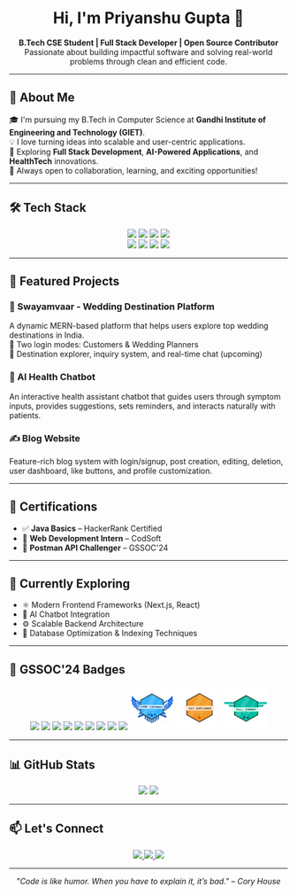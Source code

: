 <h1 align="center">Hi, I'm Priyanshu Gupta 👋</h1>

<p align="center">
  <strong>B.Tech CSE Student | Full Stack Developer | Open Source Contributor</strong><br/>
  Passionate about building impactful software and solving real-world problems through clean and efficient code.
</p>

---

## 🚀 About Me

🎓 I'm pursuing my B.Tech in Computer Science at **Gandhi Institute of Engineering and Technology (GIET)**.  
💡 I love turning ideas into scalable and user-centric applications.  
💬 Exploring **Full Stack Development**, **AI-Powered Applications**, and **HealthTech** innovations.  
🤝 Always open to collaboration, learning, and exciting opportunities!

---

## 🛠️ Tech Stack

<p align="center">
  <!-- Languages -->
  <img src="https://img.shields.io/badge/JavaScript-F7DF1E?style=for-the-badge&logo=javascript&logoColor=black" />
  <img src="https://img.shields.io/badge/PHP-777BB4?style=for-the-badge&logo=php&logoColor=white" />
  <img src="https://img.shields.io/badge/Java-ED8B00?style=for-the-badge&logo=java&logoColor=white" />
  <img src="https://img.shields.io/badge/SQL-336791?style=for-the-badge&logo=postgresql&logoColor=white" />
  <br/>
  <!-- Web Dev -->
  <img src="https://img.shields.io/badge/HTML-E34F26?style=for-the-badge&logo=html5&logoColor=white" />
  <img src="https://img.shields.io/badge/CSS-1572B6?style=for-the-badge&logo=css3&logoColor=white" />
  <img src="https://img.shields.io/badge/MySQL-00758F?style=for-the-badge&logo=mysql&logoColor=white" />
  <img src="https://img.shields.io/badge/XAMPP-FB7A24?style=for-the-badge&logo=xampp&logoColor=white" />
</p>

---

## 🌟 Featured Projects

### 💍 Swayamvaar - Wedding Destination Platform  
A dynamic MERN-based platform that helps users explore top wedding destinations in India.  
🔹 Two login modes: Customers & Wedding Planners  
🔹 Destination explorer, inquiry system, and real-time chat (upcoming)

### 💬 AI Health Chatbot  
An interactive health assistant chatbot that guides users through symptom inputs, provides suggestions, sets reminders, and interacts naturally with patients.

### ✍️ Blog Website  
Feature-rich blog system with login/signup, post creation, editing, deletion, user dashboard, like buttons, and profile customization.

---

## 📜 Certifications

- ✅ **Java Basics** – HackerRank Certified  
- 📘 **Web Development Intern** – CodSoft  
- 🔗 **Postman API Challenger** – GSSOC'24

---

## 🌱 Currently Exploring

- ⚛️ Modern Frontend Frameworks (Next.js, React)  
- 🤖 AI Chatbot Integration  
- ⚙️ Scalable Backend Architecture  
- 🧠 Database Optimization & Indexing Techniques

---

## 🏅 GSSOC'24 Badges

<p align="center">
  <img src="https://raw.githubusercontent.com/GSSoC24/Postman-Challenge/main/docs/assets/Postman%20White.png" width="80px" />
  <img src="https://raw.githubusercontent.com/GSSoC24/Postman-Challenge/main/docs/assets/1.png" width="80px" />
  <img src="https://raw.githubusercontent.com/GSSoC24/Postman-Challenge/main/docs/assets/2.png" width="80px" />
  <img src="https://raw.githubusercontent.com/GSSoC24/Postman-Challenge/main/docs/assets/3.png" width="80px" />
  <img src="https://raw.githubusercontent.com/GSSoC24/Postman-Challenge/main/docs/assets/4.png" width="80px" />
  <img src="https://raw.githubusercontent.com/GSSoC24/Postman-Challenge/main/docs/assets/5.png" width="80px" />
  <img src="https://raw.githubusercontent.com/GSSoC24/Postman-Challenge/main/docs/assets/6.png" width="80px" />
  <img src="https://raw.githubusercontent.com/GSSoC24/Postman-Challenge/main/docs/assets/7.png" width="80px" />
  <img src="https://raw.githubusercontent.com/GSSoC24/Postman-Challenge/main/docs/assets/8.png" width="80px" />
  <img src="https://raw.githubusercontent.com/GSSoC24/Contributor/refs/heads/main/assets/Code%20Luminary.png" width="80px" />
  <img src="https://raw.githubusercontent.com/GSSoC24/Contributor/refs/heads/main/assets/Git%20Explorer.png" width="80px" />
  <img src="https://raw.githubusercontent.com/GSSoC24/Contributor/refs/heads/main/assets/Pull%20Expert.png" width="80px" />
</p>

---

## 📊 GitHub Stats

<p align="center">
  <img src="https://github-readme-stats.vercel.app/api?username=priyanshu-guptaji&show_icons=true&theme=react" height="150px"/>
  <img src="https://github-readme-stats.vercel.app/api/top-langs/?username=priyanshu-guptaji&layout=compact&theme=react" height="150px"/>
</p>

---

## 📫 Let's Connect

<p align="center">
  <a href="https://www.linkedin.com/in/priyanshu-guptaji" target="_blank">
    <img src="https://img.shields.io/badge/LinkedIn-0077B5?style=flat&logo=linkedin&logoColor=white" />
  </a>
  <a href="mailto:priyanshusgbm05@gmail.com">
    <img src="https://img.shields.io/badge/Gmail-D14836?style=flat&logo=gmail&logoColor=white" />
  </a>
  <a href="https://github.com/priyanshu-guptaji">
    <img src="https://img.shields.io/badge/GitHub-100000?style=flat&logo=github&logoColor=white" />
  </a>
</p>

---

<p align="center"><em>"Code is like humor. When you have to explain it, it’s bad." – Cory House</em></p>

<!---
priyanshu-guptaji/priyanshu-guptaji is a ✨ special ✨ repository because its `README.md` appears on your GitHub profile.
--->
